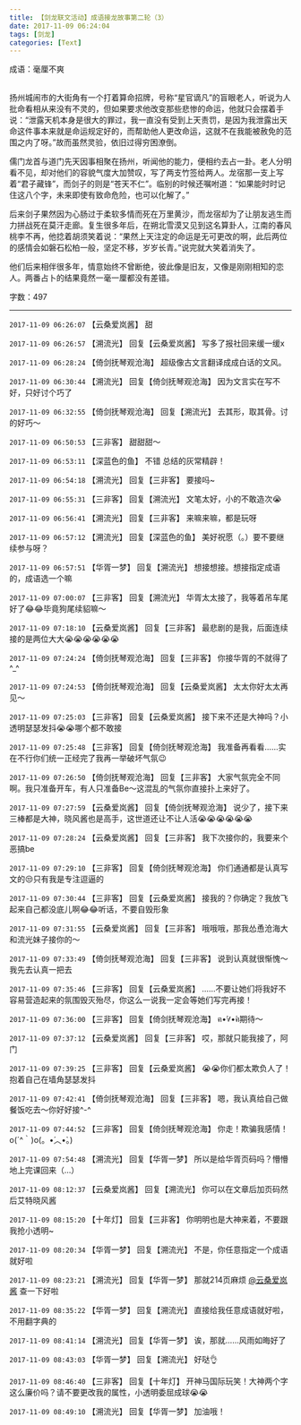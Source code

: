 ```yaml
---
title: 【剑龙联文活动】成语接龙故事第二轮（3）
date: 2017-11-09 06:24:04
tags: [剑龙]
categories: [Text]
---
```


<p dir="ltr"  >成语：毫厘不爽<br /><br /></p> 
<p dir="ltr"  >扬州城闹市的大街角有一个打着算命招牌，号称“星官谪凡”的盲眼老人，听说为人批命看相从来没有不灵的，但如果要求他改变那些悲惨的命运，他就只会摆着手说：“泄露天机本身是很大的罪过，我一直没有受到上天责罚，是因为我泄露出天命这件事本来就是命运规定好的，而帮助他人更改命运，这就不在我能被赦免的范围之内了呀。”故而虽然灵验，依旧过得穷困潦倒。</p> 
<p dir="ltr"  >儒门龙首与道门先天因事相聚在扬州，听闻他的能力，便相约去占一卦。老人分明看不见，却对他们的容貌气度大加赞叹，写了两支竹签给两人。龙宿那一支上写着“君子藏锋”，而剑子的则是“苍天不仁”。临别的时候还嘱咐道：“如果能时时记住这八个字，未来即使有致命危险，也可以化解了。”</p> 
<p dir="ltr"  >后来剑子果然因为心肠过于柔软多情而死在万里黄沙，而龙宿却为了让朋友逃生而力拼战死在莫汗走廊。复生很多年后，在朔北雪漠又见到这名算卦人，江南的春风桃李不再，他捻着胡须笑着说：“果然上天注定的命运是无可更改的啊，此后两位的感情会如磐石松柏一般，坚定不移，岁岁长青。”说完就大笑着消失了。</p> 
<p dir="ltr"  >他们后来相伴很多年，情意始终不曾断绝，彼此像是旧友，又像是刚刚相知的恋人。两番占卜的结果竟然一毫一厘都没有差错。<br /></p> 
<p dir="ltr"  >字数：497</p>

<!-- more -->

---

`2017-11-09 06:26:07` 【云桑爱岚酱】 甜

`2017-11-09 06:26:57` 【溯流光】 回复【云桑爱岚酱】 写多了报社回来缓一缓x

`2017-11-09 06:28:24` 【倚剑抚琴观沧海】 超级像古文言翻译成成白话的文风。

`2017-11-09 06:30:44` 【溯流光】 回复【倚剑抚琴观沧海】 因为文言实在写不好，只好讨个巧了

`2017-11-09 06:32:55` 【倚剑抚琴观沧海】 回复【溯流光】 去其形，取其骨。讨的好巧～

`2017-11-09 06:50:53` 【三非客】 甜甜甜～

`2017-11-09 06:53:11` 【深蓝色的鱼】 不错 总结的灰常精辟！

`2017-11-09 06:54:18` 【溯流光】 回复【三非客】 要接吗~

`2017-11-09 06:55:31` 【三非客】 回复【溯流光】 文笔太好，小的不敢造次😭

`2017-11-09 06:56:41` 【溯流光】 回复【三非客】 来嘛来嘛，都是玩呀

`2017-11-09 06:57:12` 【溯流光】 回复【深蓝色的鱼】 美好祝愿（。）要不要继续参与呀？

`2017-11-09 06:57:51` 【华胥一梦】 回复【溯流光】 想接想接。想接指定成语的，成语选一个嘛

`2017-11-09 07:00:07` 【三非客】 回复【溯流光】 华胥太太接了，我等着吊车尾好了😂😂毕竟狗尾续貂嘛～

`2017-11-09 07:18:10` 【云桑爱岚酱】 回复【三非客】 最悲剧的是我，后面连续接的是两位大大😭😭😭😭😭😭

`2017-11-09 07:24:24` 【倚剑抚琴观沧海】 回复【三非客】 你接华胥的不就得了^\_^

`2017-11-09 07:24:53` 【倚剑抚琴观沧海】 回复【云桑爱岚酱】 太太你好太太再见～

`2017-11-09 07:25:03` 【三非客】 回复【云桑爱岚酱】 接下来不还是大神吗？小透明瑟瑟发抖😭😭哪个都不敢接

`2017-11-09 07:25:48` 【三非客】 回复【倚剑抚琴观沧海】 我准备再看看……实在不行你们统一正经完了我再一举破坏气氛😉

`2017-11-09 07:26:50` 【倚剑抚琴观沧海】 回复【三非客】 大家气氛完全不同啊。我只准备开车，有人只准备Be～这混乱的气氛你直接扑上来好了。

`2017-11-09 07:27:59` 【云桑爱岚酱】 回复【倚剑抚琴观沧海】 说少了，接下来三棒都是大神，晓风酱也是高手，这世道还让不让人活😭😭😭😭😭😭

`2017-11-09 07:28:24` 【云桑爱岚酱】 回复【三非客】 我下次接你的，我要来个恶搞be

`2017-11-09 07:29:10` 【三非客】 回复【倚剑抚琴观沧海】 你们通通都是认真写文的😒只有我是专注逗逼的

`2017-11-09 07:30:44` 【三非客】 回复【云桑爱岚酱】 接我的？你确定？我放飞起来自己都没底儿啊😂😂听话，不要自毁形象

`2017-11-09 07:31:55` 【云桑爱岚酱】 回复【三非客】 哦哦哦，那我怂恿沧海大和流光妹子接你的～

`2017-11-09 07:33:49` 【倚剑抚琴观沧海】 回复【三非客】 说到认真就很惭愧～我先去认真一把去

`2017-11-09 07:35:46` 【三非客】 回复【云桑爱岚酱】 ……不要让她们将我好不容易营造起来的氛围毁灭殆尽，你这么一说我一定会等她们写完再接！

`2017-11-09 07:36:00` 【三非客】 回复【倚剑抚琴观沧海】 ฅ•̀∀•́ฅ期待～

`2017-11-09 07:37:12` 【云桑爱岚酱】 回复【三非客】 哎，那就只能我接了，阿门

`2017-11-09 07:39:25` 【三非客】 回复【云桑爱岚酱】 😭😭你们都太欺负人了！抱着自己在墙角瑟瑟发抖

`2017-11-09 07:42:41` 【倚剑抚琴观沧海】 回复【三非客】 嗯，我认真给自己做餐饭吃去～你好好接^-^

`2017-11-09 07:44:52` 【三非客】 回复【倚剑抚琴观沧海】 你走！欺骗我感情！o(´^｀)o(。•́︿•̀。)

`2017-11-09 07:54:48` 【溯流光】 回复【华胥一梦】 所以是给华胥页码吗？懵懵地上完课回来（…）

`2017-11-09 08:12:37` 【云桑爱岚酱】 回复【溯流光】 你可以在文章后加页码然后艾特晓风酱

`2017-11-09 08:15:20` 【十年灯】 回复【三非客】 你明明也是大神来着，不要跟我抢小透明~

`2017-11-09 08:20:34` 【华胥一梦】 回复【溯流光】 不是，你任意指定一个成语就好啦

`2017-11-09 08:23:21` 【溯流光】 回复【华胥一梦】 那就214页麻烦 [@云桑爱岚酱](http://www.lofter.com/mentionredirect.do?blogId=494174568) 查一下好啦

`2017-11-09 08:35:22` 【华胥一梦】 回复【溯流光】 直接给我任意成语就好啦，不用翻字典的

`2017-11-09 08:41:14` 【溯流光】 回复【华胥一梦】 诶，那就……风雨如晦好了

`2017-11-09 08:43:03` 【华胥一梦】 回复【溯流光】 好哒👌

`2017-11-09 08:46:40` 【三非客】 回复【十年灯】 开神马国际玩笑！大神两个字这么廉价吗？请不要更改我的属性，小透明委屈成球😭😭

`2017-11-09 08:49:10` 【溯流光】 回复【华胥一梦】 加油哦！
